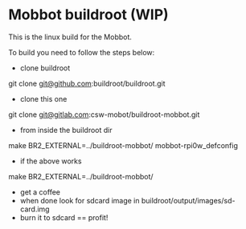 # Mobbot buildroot (WIP)

This is the linux build for the Mobbot.

To build you need to follow the steps below:

- clone buildroot 

git clone git@github.com:buildroot/buildroot.git

- clone this one 

git clone git@gitlab.com:csw-mobot/buildroot-mobbot.git

- from inside the buildroot dir

 make BR2_EXTERNAL=../buildroot-mobbot/ mobbot-rpi0w_defconfig

- if the above works

 make BR2_EXTERNAL=../buildroot-mobbot/
 
- get a coffee 
- when done look for sdcard image in buildroot/output/images/sd-card.img
- burn it to sdcard == profit!
